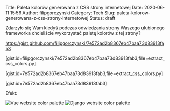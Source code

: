 Title: Paleta kolorów generowana z CSS strony internetowej
Date: 2020-06-11 15:56
Author: filipgorczynski
Category: Tech
Slug: paleta-kolorow-generowana-z-css-strony-internetowej
Status: draft

Zdarzyło się Wam kiedyś podczas odwiedzania strony Waszego ulubionego frameworka chcieliście wykorzystać paletę kolorów z tej strony?

https://gist.github.com/filipgorczynski/7e572ad2b8367eb47baa73d83913fab3

[gist:id=filipgorczynski/7e572ad2b8367eb47baa73d83913fab3,file=extract_css_colors.py]

[gist:id=7e572ad2b8367eb47baa73d83913fab3,file=extract_css_colors.py]

[gist:id=7e572ad2b8367eb47baa73d83913fab3]

<script src="https://gist.github.com/filipgorczynski/7e572ad2b8367eb47baa73d83913fab3.js"></script>

Efekt:

![Vue website color palette](https://filipgorczynski.files.wordpress.com/2020/06/vue.png)
![Django website color palette](https://filipgorczynski.files.wordpress.com/2020/06/django.png?w=74)
